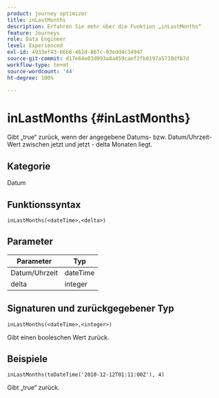 ```yaml
---
product: journey optimizer
title: inLastMonths
description: Erfahren Sie mehr über die Funktion „inLastMonths“
feature: Journeys
role: Data Engineer
level: Experienced
exl-id: 4933ef43-66b8-462d-867c-03edd4c34947
source-git-commit: d17e64e03d093a8a459caef2fb0197a5710dfb7d
workflow-type: tm+mt
source-wordcount: '44'
ht-degree: 100%

---
```


# inLastMonths {#inLastMonths}

Gibt „true“ zurück, wenn der angegebene Datums- bzw. Datum/Uhrzeit-Wert zwischen jetzt und jetzt - delta Monaten liegt.

## Kategorie

Datum

## Funktionssyntax

`inLastMonths(<dateTime>,<delta>)`

## Parameter

| Parameter | Typ |
|-----------|------------------|
| Datum/Uhrzeit | dateTime |
| delta | integer |

## Signaturen und zurückgegebener Typ

`inLastMonths(<dateTime>,<integer>)`

Gibt einen booleschen Wert zurück.

## Beispiele

`inLastMonths(toDateTime('2010-12-12T01:11:00Z'), 4)`

Gibt „true“ zurück.
